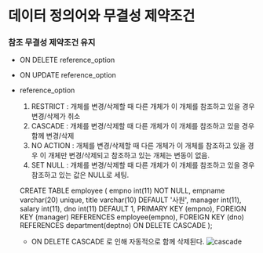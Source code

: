 # 데이터 정의어와 무결성 제약조건

### 참조 무결성 제약조건 유지
- ON DELETE reference_option
- ON UPDATE reference_option
- reference_option
    1. RESTRICT : 개체를 변경/삭제할 때 다른 개체가 이 개체를 참조하고 있을 경우 변경/삭제가 취소
    2. CASCADE : 개체를 변경/삭제할 때 다른 개체가 이 개체를 참조하고 있을 경우 함께 변경/삭제
    3. NO ACTION : 개체를 변경/삭제할 때 다른 개체가 이 개체를 참조하고 있을 경우 이 개체만 변경/삭제되고 참조하고 있는 개체는 변동이 없음.
    4. SET NULL : 개체를 변경/삭제할 때 다른 개체가 이 개체를 참조하고 있을 경우 참조하고 있는 값은 NULL로 세팅.

    CREATE TABLE employee (
        empno int(11) NOT NULL,
        empname varchar(20) unique,
        title varchar(10) DEFAULT '사원',
        manager int(11),
        salary int(11),
        dno int(11) DEFAULT 1,
        PRIMARY KEY (empno),
        FOREIGN KEY (manager) REFERENCES employee(empno),
        FOREIGN KEY (dno) REFERENCES department(deptno)
        ON DELETE CASCADE
    );
    - ON DELETE CASCADE 로 인해 자동적으로 함께 삭제된다.
    ![cascade](https://user-images.githubusercontent.com/46295659/51111409-546dd080-183f-11e9-8966-7f3dcb2c2535.JPG)
